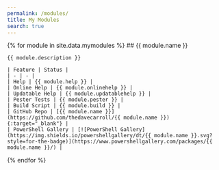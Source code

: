 ```yaml
---
permalink: /modules/
title: My Modules
search: true
---
```


{% for module in site.data.mymodules %}
    ## {{ module.name }}

    {{ module.description }}

    | Feature | Status |
    | - | - |
    | Help | {{ module.help }} |
    | Online Help | {{ module.onlinehelp }} |
    | Updatable Help | {{ module.updatablehelp }} |
    | Pester Tests | {{ module.pester }} |
    | Build Script | {{ module.build }} |
    | GitHub Repo | [{{ module.name }}](https://github.com/thedavecarroll/{{ module.name }}){:target="_blank"} |
    | PowerShell Gallery | [![PowerShell Gallery](https://img.shields.io/powershellgallery/dt/{{ module.name }}.svg?style=for-the-badge)](https://www.powershellgallery.com/packages/{{ module.name }}/) |

{% endfor %}
